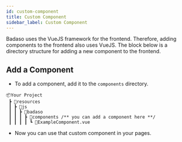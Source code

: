 ```yaml
---
id: custom-component
title: Custom Component
sidebar_label: Custom Component
---
```


Badaso uses the VueJS framework for the frontend. Therefore, adding components to the frontend also uses VueJS. The block below is a directory structure for adding a new component to the frontend.

## Add a Component

- To add a component, add it to the `components` directory.

```
📦Your Project
 ┣ 📂resources
 ┃ ┣ 📂js
 ┃ ┃ ┣ 📂badaso
 ┃ ┃ ┃ ┣ 📂components /** you can add a component here **/
 ┃ ┃ ┃ ┃ ┗ 📜ExampleComponent.vue
```

- Now you can use that custom component in your pages.

